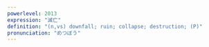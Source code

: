 ```yaml
---
powerlevel: 2013
expression: "滅亡"
definition: "(n,vs) downfall; ruin; collapse; destruction; (P)"
pronunciation: "めつぼう"
---
```

